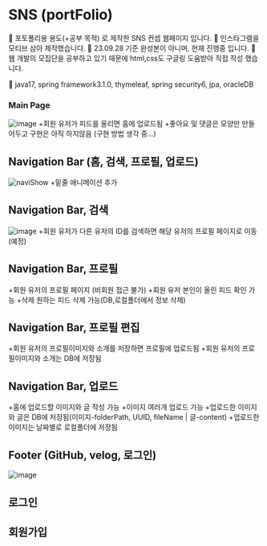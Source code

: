 # SNS (portFolio)
📌 포토폴리용 용도(+공부 목적) 로 제작한 SNS 컨셉 웹페이지 입니다.
📌 인스타그램을 모티브 삼아 제작했습니다.
📌 23.09.28 기준 완성본이 아니며, 현재 진행중 입니다.
📌 웹 개발의 모집단을 공부하고 있기 때문에 html,css도 구글링 도움받아 직접 작성 했습니다.

📍 java17, spring framework3.1.0, thymeleaf, spring security6, jpa, oracleDB

### Main Page
![image](https://github.com/lee-410/PRAC22/assets/58701102/95f39fd6-bd9a-4e22-a636-de41e3e89a22)
+회원 유저가 피드를 올리면 홈에 업로드됨
+좋아요 및 댓글은 모양만 만들어두고 구현은 아직 하지않음 (구현 방법 생각 중...)

## Navigation Bar (홈, 검색, 프로필, 업로드)
![naviShow](https://github.com/lee-410/PRAC22/assets/58701102/db696b7a-8bd3-4b91-a27c-9101c26f310d)
+밑줄 애니메이션 추가

## Navigation Bar, 검색 
![image](https://github.com/lee-410/PRAC22/assets/58701102/c07dbe55-e615-44db-84cc-9824933220b9)
+회원 유저가 다른 유저의 ID를 검색하면 해당 유저의 프로필 페이지로 이동 (예정)

## Navigation Bar, 프로필

+회원 유저의 프로필 페이지 (비회원 접근 불가)
+회원 유저 본인이 올린 피드 확인 가능
+삭제 원하는 피드 삭제 가능(DB,로컬폴더에서 정보 삭제)

## Navigation Bar, 프로필 편집

+회원 유저의 프로필이미지와 소개를 저장하면 프로필에 업로드됨
+회원 유저의 프로필이미지와 소개는 DB에 저장됨

## Navigation Bar, 업로드

+홈에 업로드할 이미지와 글 작성 가능
+이미지 여러개 업로드 가능
+업로드한 이미지와 글은 DB에 저장됨(이미지-folderPath, UUID, fileName | 글-content)
+업로드한 이미지는 날짜별로 로컬폴더에 저장됨

## Footer (GitHub, velog, 로그인)
![image](https://github.com/lee-410/PRAC22/assets/58701102/b7e69d2e-a8c5-42c1-a6b7-c35274c7b2cb)

## 로그인


## 회원가입



